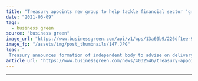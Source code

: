 ```yaml
---
title: "Treasury appoints new group to help tackle financial sector 'greenwashing'"
date: "2021-06-09"
tags: 
  - business green
source: "business green"
image_url: "https://www.businessgreen.com/api/v1/wps/13a60b9/226df1ee-9988-4d5b-a7d8-1a62a001096a/4/treasury-350x250-185x114.JPG"
image_fp: "/assets/img/post_thumbnails/147.JPG"
lead: "
 Treasury announces formation of independent body to advise on delivery of government's planned 'green taxonomy' ..."
article_url: "https://www.businessgreen.com/news/4032546/treasury-appoints-group-help-tackle-financial-sector-greenwashing"
---
```


---
